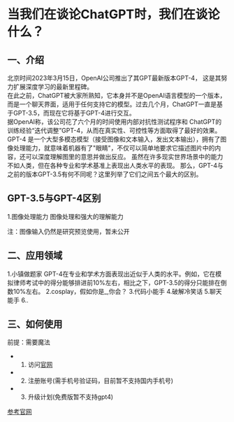 # 当我们在谈论ChatGPT时，我们在谈论什么？
## 一、介绍
北京时间2023年3月15日，OpenAI公司推出了其GPT最新版本GPT-4， 这是其努力扩展深度学习的最新里程碑。<br>
在此之前，ChatGPT被大家所熟知，它本身并不是OpenAI语言模型的一个版本，而是一个聊天界面，适用于任何支持它的模型。过去几个月，ChatGPT一直是基于GPT-3.5，而现在它将基于GPT-4进行交互。<br>
据OpenAI称，该公司花了六个月的时间使用内部对抗性测试程序和 ChatGPT的训练经验“迭代调整”GPT-4，从而在真实性、可控性等方面取得了最好的效果。<br>
GPT-4 是一个大型多模态模型（接受图像和文本输入，发出文本输出），拥有了图像处理能力，就意味着机器有了"眼睛"，不仅可以简单地要求它描述图片中的内容，还可以深度理解图里的意思并做出反应。
虽然在许多现实世界场景中的能力不如人类，但在各种专业和学术基准上表现出人类水平的表现。
那么，GPT-4与之前的版本GPT-3.5有何不同呢？这里列举了它们之间五个最大的区别。
## GPT-3.5与GPT-4区别
1.图像处理能力
图像处理和强大的理解能力

注：图像输入仍然是研究预览使用，暂未公开


## 二、应用领域
1.小镇做题家
GPT-4在专业和学术方面表现出近似于人类的水平。例如，它在模拟律师考试中的得分能够排进前10%左右，相比之下，GPT-3.5的得分只能排在倒数10%左右。
2.cosplay，假如你是_,你会？
3.代码小能手
4.破解冷笑话
5.聊天能手
6..


## 三、如何使用
前提：需要魔法
 - 1. 访问[官网](https://chat.openai.com)
 - 2. 注册账号(需手机号验证码，目前暂不支持国内手机号)
 - 3. 升级计划(免费版暂不支持gpt4)
    



[参考官网](https://openai.com/research/gpt-4)

